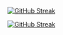 
<a href="https://git.io/streak-stats"><img src="https://github-readme-streak-stats.herokuapp.com?user=jkschola" alt="GitHub Streak" /></a>






[![GitHub Streak](https://streak-stats.demolab.com/?user=jkschola)](https://git.io/streak-stats)


